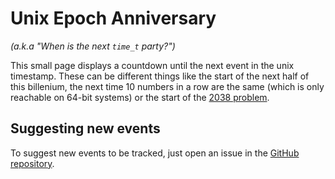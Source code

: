# Unix Epoch Anniversary
_(a.k.a "When is the next `time_t` party?")_

This small page displays a countdown until the next event in the unix timestamp. These can be different things like the start of the next half of this billenium, the next time 10 numbers in a row are the same (which is only reachable on 64-bit systems) or the start of the [2038 problem](https://en.wikipedia.org/wiki/Year_2038_problem).

## Suggesting new events
To suggest new events to be tracked, just open an issue in the [GitHub repository](https://github.com/mspl13/unix-epoch-anniversary/issues).
